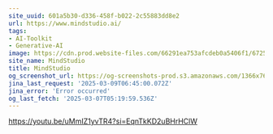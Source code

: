 ```yaml
---
site_uuid: 601a5b30-d336-458f-b022-2c55883dd8e2
url: https://www.mindstudio.ai/
tags:
- AI-Toolkit
- Generative-AI
image: https://cdn.prod.website-files.com/66291ea753afcdeb0a5406f1/672530c84cf86cc774b0d161_Getting%20Started%20with%20MindStudio%201.png
site_name: MindStudio
title: MindStudio
og_screenshot_url: https://og-screenshots-prod.s3.amazonaws.com/1366x768/80/false/a066df0370b87c348389a35b906473f8b3886088d08794cec0002160b35cad95.jpeg
jina_last_request: '2025-03-09T06:45:00.072Z'
jina_error: 'Error occurred'
og_last_fetch: '2025-03-07T05:19:59.536Z'
---
```


https://youtu.be/uMmIZ1yvTR4?si=EqnTkKD2uBHrHClW
